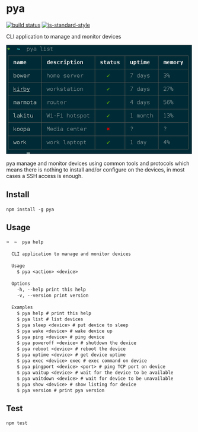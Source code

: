 pya
===

[![build status](https://img.shields.io/travis/sonnyp/pya/master.svg?style=flat-square)](https://travis-ci.org/sonnyp/pya/branches)
[![js-standard-style](https://img.shields.io/badge/code%20style-standard-brightgreen.svg?style=flat-square)](http://standardjs.com/)

CLI application to manage and monitor devices

![screenshot of "pya list"](screenshot.png)

pya manage and monitor devices using common tools and protocols which means there is nothing to install and/or configure on the devices, in most cases a SSH access is enough.

## Install

`npm install -g pya`

## Usage

```
➜  ~  pya help

  CLI application to manage and monitor devices

  Usage
    $ pya <action> <device>

  Options
    -h, --help print this help
    -v, --version print version

  Examples
    $ pya help # print this help
    $ pya list # list devices
    $ pya sleep <device> # put device to sleep
    $ pya wake <device> # wake device up
    $ pya ping <device> # ping device
    $ pya poweroff <device> # shutdown the device
    $ pya reboot <device> # reboot the device
    $ pya uptime <device> # get device uptime
    $ pya exec <device> exec # exec command on device
    $ pya pingport <device> <port> # ping TCP port on device
    $ pya waitup <device> # wait for the device to be available
    $ pya waitdown <device> # wait for device to be unavailable
    $ pya show <device> # show listing for device
    $ pya version # print pya version
```

## Test

`npm test`
